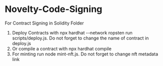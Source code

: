 # Novelty-Code-Signing
 
For Contract Signing in Solidity Folder
1. Deploy Contracts with npx hardhat --network ropsten run scripts/deploy.js. Do not forget to change the name of contract in deploy.js
2. Or compile a contract with npx hardhat compile
3. For minting run node mint-nft.js. Do not forget to change nft metadata link